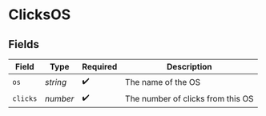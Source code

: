 # ClicksOS


## Fields

| Field                             | Type                              | Required                          | Description                       |
| --------------------------------- | --------------------------------- | --------------------------------- | --------------------------------- |
| `os`                              | *string*                          | :heavy_check_mark:                | The name of the OS                |
| `clicks`                          | *number*                          | :heavy_check_mark:                | The number of clicks from this OS |